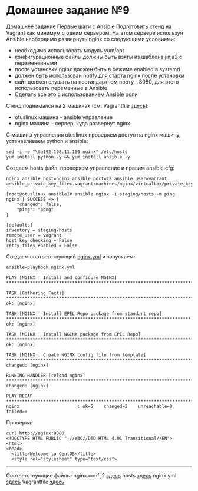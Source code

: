 # Домашнее задание №9

Домашнее задание Первые шаги с Ansible Подготовить стенд на Vagrant как минимум с одним сервером. На этом сервере используя Ansible необходимо развернуть nginx со следующими условиями:

   * необходимо использовать модуль yum/apt
   * конфигурационные файлы должны быть взяты из шаблона jinja2 с перемененными
   * после установки nginx должен быть в режиме enabled в systemd
   * должен быть использован notify для старта nginx после установки
   * сайт должен слушать на нестандартном порту - 8080, для этого использовать переменные в Ansible
   * Сделать все это с использованием Ansible роли

Стенд поднимался на 2 машинах (см. Vagrantfile [здесь](Vagrantfile)):

   * otuslinux машина - ansible управление
   * nginx машина - сервер, куда развернут nginx

С машины управления otuslinux проверяем доступ на nginx машину, устанавливаем python и ansible:
```
sed -i -e "\$a192.168.11.150 nginx" /etc/hosts
yum install python -y && yum install ansible -y
```
Создаем hosts файл, проверяем управление и правим ansible.cfg:

```
nginx ansible_host=nginx ansible_port=22 ansible_user=vagrant ansible_private_key_file=.vagrant/machines/nginx/virtualbox/private_key
```

```
[root@otuslinux ansible]# ansible nginx -i staging/hosts -m ping  
nginx | SUCCESS => {
    "changed": false, 
    "ping": "pong"
}
```

```
[defaults]
inventory = staging/hosts
remote_user = vagrant
host_key_checking = False
retry_files_enabled = False
```

Создаем соответствующий [nginx.yml](nginx.yml) и запускаем:
```
ansible-playbook nginx.yml

PLAY [NGINX | Install and configure NGINX] ***************************************************************************************

TASK [Gathering Facts] ***********************************************************************************************************
ok: [nginx]

TASK [NGINX | Install EPEL Repo package from standart repo] **********************************************************************
ok: [nginx]

TASK [NGINX | Install NGINX package from EPEL Repo] ******************************************************************************
ok: [nginx]

TASK [NGINX | Create NGINX config file from template] ****************************************************************************
changed: [nginx]

RUNNING HANDLER [reload nginx] ***************************************************************************************************
changed: [nginx]

PLAY RECAP ***********************************************************************************************************************
nginx                      : ok=5    changed=2    unreachable=0    failed=0   
```
Проверка:
```
curl http://nginx:8080
<!DOCTYPE HTML PUBLIC "-//W3C//DTD HTML 4.01 Transitional//EN">
<html>
<head>
  <title>Welcome to CentOS</title>
  <style rel="stylesheet" type="text/css">
```
---
Соответствующие файлы:
nginx.conf.j2 [здесь](nginx.conf.j2)
hosts [здесь](hosts)
nginx.yml [здесь](nginx.yml)
Vagrantfile [здесь](Vagrantfile)